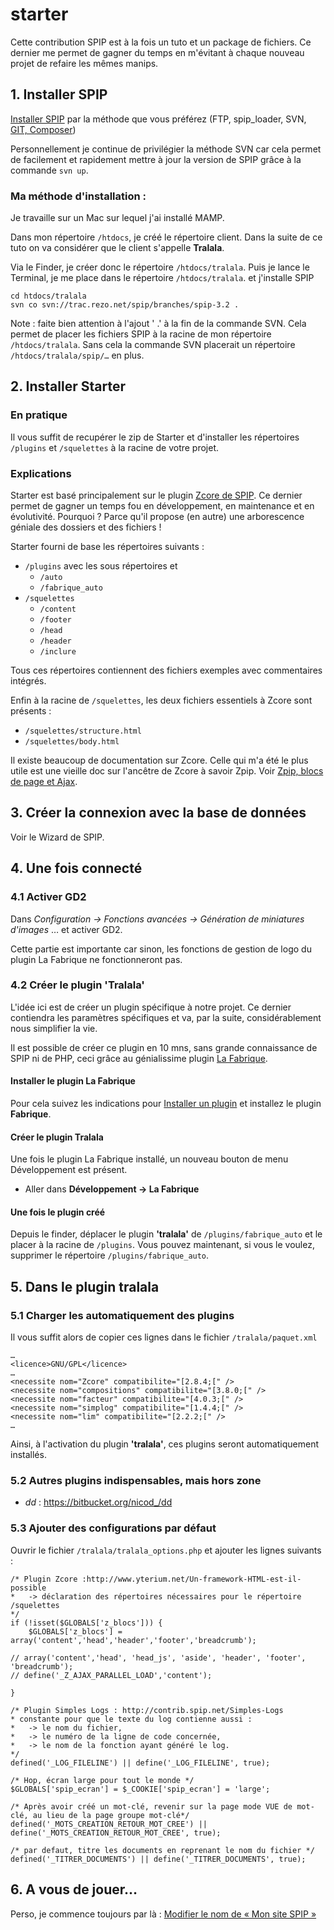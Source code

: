 # starter
Cette contribution SPIP est à la fois un tuto et un package de fichiers.
Ce dernier me permet de gagner du temps en m'évitant à chaque nouveau projet de refaire les mêmes manips.

## 1. Installer SPIP
[Installer SPIP](https://www.spip.net/fr_download) par la méthode que vous préférez (FTP, spip_loader, SVN, [GIT, Composer](https://contrib.spip.net/Installer-SPIP-avec-GIT-Composer))

Personnellement je continue de privilégier la méthode SVN car cela permet de facilement et rapidement mettre à jour la version de SPIP grâce à la commande `svn up`.

### Ma méthode d'installation :
Je travaille sur un Mac sur lequel j'ai installé MAMP.

Dans mon répertoire `/htdocs`, je créé le répertoire client. Dans la suite de ce tuto on va considérer que le client s'appelle **Tralala**.

Via le Finder, je créer donc le répertoire `/htdocs/tralala`.
Puis je lance le Terminal, je me place dans le répertoire `/htdocs/tralala`. et j'installe SPIP

```
cd htdocs/tralala
svn co svn://trac.rezo.net/spip/branches/spip-3.2 .
```

Note : faite bien attention à l'ajout ' .' à la fin de la commande SVN. Cela permet de placer les fichiers SPIP à la racine de mon répertoire `/htdocs/tralala`. Sans cela la commande SVN placerait un répertoire `/htdocs/tralala/spip/…` en plus.

## 2. Installer Starter
### En pratique
Il vous suffit de recupérer le zip de Starter et d'installer les répertoires `/plugins` et `/squelettes` à la racine de votre projet.

### Explications
Starter est basé principalement sur le plugin [Zcore de SPIP](https://plugins.spip.net/zcore.html).
Ce dernier permet de gagner un temps fou en développement, en maintenance et en évolutivité.
Pourquoi ? Parce qu'il propose (en autre) une arborescence géniale des dossiers et des fichiers !

Starter fourni de base les répertoires suivants :
   - `/plugins` avec les sous répertoires  et 
      - `/auto`
      - `/fabrique_auto`
   - `/squelettes`
      - `/content`
      - `/footer`
      - `/head`
      - `/header`
      - `/inclure`

Tous ces répertoires contiennent des fichiers exemples avec commentaires intégrés.

Enfin à la racine de `/squelettes`, les deux fichiers essentiels à Zcore sont présents :
- `/squelettes/structure.html`
- `/squelettes/body.html`

Il existe beaucoup de documentation sur Zcore. Celle qui m'a été le plus utile est une vieille doc sur l'ancêtre de Zcore à savoir Zpip. Voir [Zpip, blocs de page et Ajax](https://contrib.spip.net/Zpip-blocs-de-page-et-Ajax).

## 3. Créer la connexion avec la base de données
Voir le Wizard de SPIP.

## 4. Une fois connecté

### 4.1 Activer GD2
Dans  *Configuration -> Fonctions avancées -> Génération de miniatures d'images*
… et activer GD2.

Cette partie est importante car sinon, les fonctions de gestion de logo du plugin La Fabrique ne fonctionneront pas.

### 4.2 Créer le plugin 'Tralala'
L'idée ici est de créer un plugin spécifique à notre projet. Ce dernier contiendra les paramètres spécifiques et va, par la suite, considérablement nous simplifier la vie.

Il est possible de créer ce plugin en 10 mns, sans grande connaissance de SPIP ni de PHP, ceci grâce au génialissime plugin [La Fabrique](https://plugins.spip.net/fabrique.html).

#### Installer le plugin La Fabrique
Pour cela suivez les indications pour [Installer un plugin](https://www.spip.net/fr_article3396.html) et installez le plugin **Fabrique**.

#### Créer le plugin Tralala
Une fois le plugin La Fabrique installé, un nouveau bouton de menu Développement est présent.
* Aller dans **Développement -> La Fabrique**


#### Une fois le plugin créé
Depuis le finder, déplacer le plugin **'tralala'** de `/plugins/fabrique_auto` et le placer à la racine de `/plugins`.
Vous pouvez maintenant, si vous le voulez, supprimer le répertoire `/plugins/fabrique_auto`.

## 5. Dans le plugin tralala

### 5.1 Charger les automatiquement des plugins
Il vous suffit alors de copier ces lignes dans le fichier `/tralala/paquet.xml`

```
…
<licence>GNU/GPL</licence>
…
<necessite nom="Zcore" compatibilite="[2.8.4;[" />
<necessite nom="compositions" compatibilite="[3.8.0;[" />
<necessite nom="facteur" compatibilite="[4.0.3;[" />
<necessite nom="simplog" compatibilite="[1.4.4;[" />
<necessite nom="lim" compatibilite="[2.2.2;[" />
…
```

Ainsi, à l'activation du plugin **'tralala'**, ces plugins seront automatiquement installés.


### 5.2 Autres plugins indispensables, mais hors zone
- *dd* : https://bitbucket.org/nicod_/dd

### 5.3 Ajouter des configurations par défaut

Ouvrir le fichier `/tralala/tralala_options.php` et ajouter les lignes suivants :

```
/* Plugin Zcore :http://www.yterium.net/Un-framework-HTML-est-il-possible
*	-> déclaration des répertoires nécessaires pour le répertoire /squelettes 
*/
if (!isset($GLOBALS['z_blocs'])) {
	$GLOBALS['z_blocs'] = array('content','head','header','footer','breadcrumb');

// array('content','head', 'head_js', 'aside', 'header', 'footer', 'breadcrumb');
// define('_Z_AJAX_PARALLEL_LOAD','content');

}

/* Plugin Simples Logs : http://contrib.spip.net/Simples-Logs
* constante pour que le texte du log contienne aussi :
* 	-> le nom du fichier, 
* 	-> le numéro de la ligne de code concernée,
* 	-> le nom de la fonction ayant généré le log.
*/
defined('_LOG_FILELINE') || define('_LOG_FILELINE', true);

/* Hop, écran large pour tout le monde */
$GLOBALS['spip_ecran'] = $_COOKIE['spip_ecran'] = 'large';

/* Après avoir créé un mot-clé, revenir sur la page mode VUE de mot-clé, au lieu de la page groupe mot-clé*/
defined('_MOTS_CREATION_RETOUR_MOT_CREE') || define('_MOTS_CREATION_RETOUR_MOT_CREE', true);

/* par defaut, titre les documents en reprenant le nom du fichier */
defined('_TITRER_DOCUMENTS') || define('_TITRER_DOCUMENTS', true);
```

## 6. A vous de jouer…
Perso, je commence toujours par là : [Modifier le nom de « Mon site SPIP »](https://www.spip.net/fr_article3520.html)
